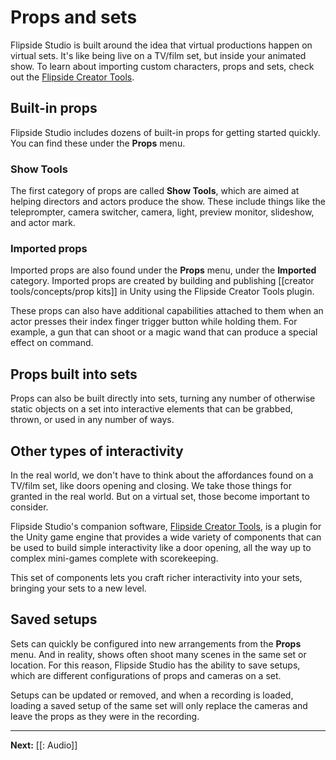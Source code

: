 # Props and sets

Flipside Studio is built around the idea that virtual productions happen on virtual sets. It's like being live on a TV/film set, but inside your animated show. To learn about importing custom characters, props and sets, check out the [Flipside Creator Tools](/docs/2023.2/creator-tools).

## Built-in props

Flipside Studio includes dozens of built-in props for getting started quickly. You can find these under the **Props** menu.

### Show Tools

The first category of props are called **Show Tools**, which are aimed at helping directors and actors produce the show. These include things like the teleprompter, camera switcher, camera, light, preview monitor, slideshow, and actor mark.

### Imported props

Imported props are also found under the **Props** menu, under the **Imported** category.
Imported props are created by building and publishing [[creator tools/concepts/prop kits]] in Unity using the Flipside Creator Tools plugin.

These props can also have additional capabilities attached to them when an actor presses their index finger trigger button while holding them. For example, a gun that can shoot or a magic wand that can produce a special effect on command.

## Props built into sets

Props can also be built directly into sets, turning any number of otherwise static objects on a set into interactive elements that can be grabbed, thrown, or used in any number of ways.

## Other types of interactivity

In the real world, we don't have to think about the affordances found on a TV/film set, like doors opening and closing. We take those things for granted in the real world. But on a virtual set, those become important to consider.

Flipside Studio's companion software, [Flipside Creator Tools](/docs/2023.2/creator-tools), is a plugin for the Unity game engine that provides a wide variety of components that can be used to build simple interactivity like a door opening, all the way up to complex mini-games complete with scorekeeping.

This set of components lets you craft richer interactivity into your sets, bringing your sets to a new level.

## Saved setups

Sets can quickly be configured into new arrangements from the **Props** menu. And in reality, shows often shoot many scenes in the same set or location. For this reason, Flipside Studio has the ability to save setups, which are different configurations of props and cameras on a set.

Setups can be updated or removed, and when a recording is loaded, loading a saved setup of the same set will only replace the cameras and leave the props as they were in the recording.

---

**Next:** [[: Audio]]
